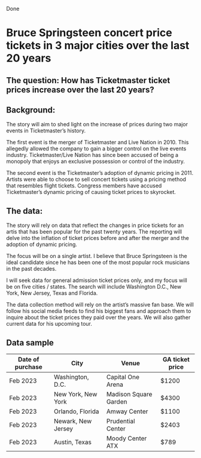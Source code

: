 Done
# Bruce Springsteen concert price tickets in 3 major cities over the last 20 years

## The question: How has Ticketmaster ticket prices increase over the last 20 years?

## Background:
The story will aim to shed light on the increase of prices during two major events in Ticketmaster’s history. 

The first event is the merger of Ticketmaster and Live Nation in 2010. This allegedly allowed the company to gain a bigger control on the live events industry. Ticketmaster/Live Nation has since been accused of being a monopoly that enjoys an exclusive possession or control of the industry.

The second event is the Ticketmaster’s adoption of dynamic pricing in 2011. Artists were able to choose to sell concert tickets using a pricing method that resembles flight tickets. Congress members have accused Ticketmaster’s dynamic pricing of causing ticket prices to skyrocket. 

## The data:
The story will rely on data that reflect the changes in price tickets for an artis that has been popular for the past twenty years. The reporting will delve into the inflation of ticket prices before and after the merger and the adoption of dynamic pricing. 

The focus will be on a single artist. I believe that Bruce Springsteen is the ideal candidate since he has been one of the most popular rock musicians in the past decades. 

I will seek data for general admission ticket prices only, and my focus will be on five cities / states. The search will include Washington D.C., New York, New Jersey, Texas and Florida. 

The data collection method will rely on the artist’s massive fan base. We will follow his social media feeds to find his biggest fans and approach them to inquire about the ticket prices they paid over the years. We will also gather current data for his upcoming tour. 




## Data sample

| Date of purchase | City | Venue | GA ticket price | 
| ---------------- | ---- | ------|-----------------|
| Feb 2023 | Washington, D.C. | Capital One Arena | $1200 |
| Feb 2023 | New York, New York | Madison Square Garden | $4300 |
| Feb 2023 | Orlando, Florida | Amway Center | $1100 |
| Feb 2023 | Newark, New Jersey | Prudential Center | $2403 |
| Feb 2023 | Austin, Texas | Moody Center ATX | $789 |






